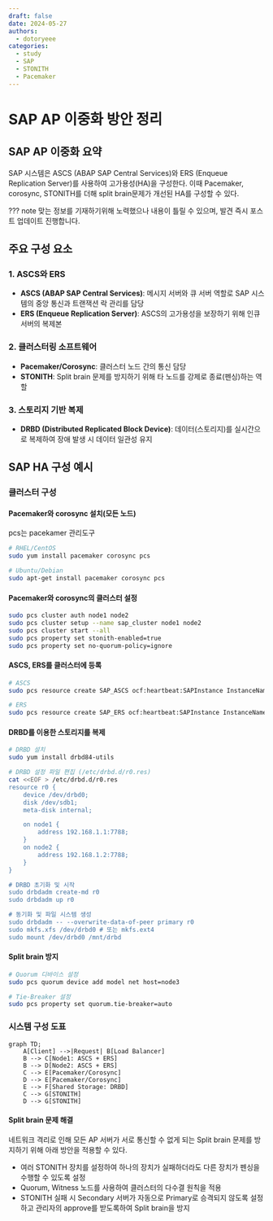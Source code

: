 ```yaml
---
draft: false
date: 2024-05-27
authors:
  - dotoryeee
categories:
  - study
  - SAP
  - STONITH
  - Pacemaker
---
```

# SAP AP 이중화 방안 정리

## SAP AP 이중화 요약

SAP 시스템은 ASCS (ABAP SAP Central Services)와 ERS (Enqueue Replication Server)를 사용하여 고가용성(HA)을 구성한다. 이때 Pacemaker, corosync, STONITH를 더해 split brain문제가 개선된 HA를 구성할 수 있다.
<!-- more -->

??? note
    맞는 정보를 기재하기위해 노력했으나 내용이 틀릴 수 있으며, 발견 즉시 포스트 업데이트 진행합니다.
## 주요 구성 요소

### 1. ASCS와 ERS
- **ASCS (ABAP SAP Central Services)**: 메시지 서버와 큐 서버 역할로 SAP 시스템의 중앙 통신과 트랜잭션 락 관리를 담당
- **ERS (Enqueue Replication Server)**: ASCS의 고가용성을 보장하기 위해 인큐 서버의 복제본

### 2. 클러스터링 소프트웨어
- **Pacemaker/Corosync**: 클러스터 노드 간의 통신 담당
- **STONITH**: Split brain 문제를 방지하기 위해 타 노드를 강제로 종료(펜싱)하는 역할

### 3. 스토리지 기반 복제
- **DRBD (Distributed Replicated Block Device)**: 데이터(스토리지)를 실시간으로 복제하여 장애 발생 시 데이터 일관성 유지

## SAP HA 구성 예시

### 클러스터 구성

#### Pacemaker와 corosync 설치(모든 노드)
pcs는 pacekamer 관리도구

```sh
# RHEL/CentOS
sudo yum install pacemaker corosync pcs

# Ubuntu/Debian
sudo apt-get install pacemaker corosync pcs
```

#### Pacemaker와 corosync의 클러스터 설정
```sh 
sudo pcs cluster auth node1 node2
sudo pcs cluster setup --name sap_cluster node1 node2
sudo pcs cluster start --all
sudo pcs property set stonith-enabled=true
sudo pcs property set no-quorum-policy=ignore
```

#### ASCS, ERS를 클러스터에 등록
```sh
# ASCS 
sudo pcs resource create SAP_ASCS ocf:heartbeat:SAPInstance InstanceName=ASCS_00 SAPInstanceType=ASCS

# ERS 
sudo pcs resource create SAP_ERS ocf:heartbeat:SAPInstance InstanceName=ERS_01 SAPInstanceType=ERS
```
#### DRBD를 이용한 스토리지를 복제
```sh
# DRBD 설치
sudo yum install drbd84-utils

# DRBD 설정 파일 편집 (/etc/drbd.d/r0.res)
cat <<EOF > /etc/drbd.d/r0.res
resource r0 {
    device /dev/drbd0;
    disk /dev/sdb1;
    meta-disk internal;

    on node1 {
        address 192.168.1.1:7788;
    }
    on node2 {
        address 192.168.1.2:7788;
    }
}

# DRBD 초기화 및 시작
sudo drbdadm create-md r0
sudo drbdadm up r0

# 동기화 및 파일 시스템 생성
sudo drbdadm -- --overwrite-data-of-peer primary r0
sudo mkfs.xfs /dev/drbd0 # 또는 mkfs.ext4
sudo mount /dev/drbd0 /mnt/drbd
```

#### Split brain 방지
```sh
# Quorum 디바이스 설정
sudo pcs quorum device add model net host=node3

# Tie-Breaker 설정
sudo pcs property set quorum.tie-breaker=auto
```

### 시스템 구성 도표
```mermaid
graph TD;
    A[Client] -->|Request| B[Load Balancer]
    B --> C[Node1: ASCS + ERS]
    B --> D[Node2: ASCS + ERS]
    C --> E[Pacemaker/Corosync]
    D --> E[Pacemaker/Corosync]
    E --> F[Shared Storage: DRBD]
    C --> G[STONITH]
    D --> G[STONITH]
```

#### Split brain 문제 해결
네트워크 격리로 인해 모든 AP 서버가 서로 통신할 수 없게 되는 Split brain 문제를 방지하기 위해 아래 방안을 적용할 수 있다.

- 여러 STONITH 장치를 설정하여 하나의 장치가 실패하더라도 다른 장치가 펜싱을 수행할 수 있도록 설정
- Quorum, Witness 노드를 사용하여 클러스터의 다수결 원칙을 적용
- STONITH 실패 시 Secondary 서버가 자동으로 Primary로 승격되지 않도록 설정하고 관리자의 approve를 받도록하여 Split brain을 방지
